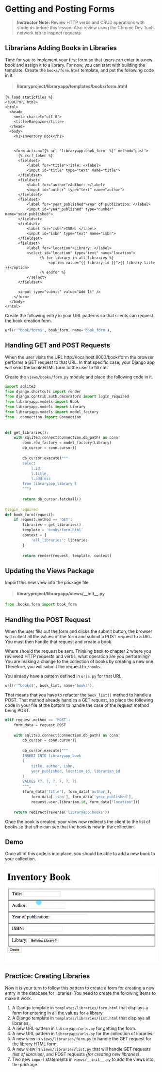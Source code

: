 # Getting and Posting Forms

> **Instructor Note:** Review HTTP verbs and CRUD operations with students before this lesson. Also review using the Chrome Dev Tools network tab to inspect requests.

## Librarians Adding Books in Libraries

Time for you to implement your first form so that users can enter in a new book and assign it to a library. For now, you can start with building the template. Create the `books/form.html` template, and put the following code in it.

> #### libraryproject/libraryapp/templates/books/form.html

```jinja
{% load staticfiles %}
<!DOCTYPE html>
<html>
  <head>
    <meta charset="utf-8">
    <title>Bangazon</title>
  </head>
  <body>
    <h1>Inventory Book</h1>


    <form action="{% url 'libraryapp:book_form' %}" method="post">
      {% csrf_token %}
      <fieldset>
          <label for="title">Title: </label>
          <input id="title" type="text" name="title">
      </fieldset>
      <fieldset>
          <label for="author">Author: </label>
          <input id="author" type="text" name="author">
      </fieldset>
      <fieldset>
          <label for="year_published">Year of publication: </label>
          <input id="year_published" type="number" name="year_published">
      </fieldset>
      <fieldset>
          <label for="isbn">ISBN: </label>
          <input id="isbn" type="text" name="isbn">
      </fieldset>
      <fieldset>
          <label for="location">Library: </label>
          <select id="location" type="text" name="location">
                {% for library in all_libraries %}
                    <option value="{{ library.id }}">{{ library.title }}</option>
                {% endfor %}
          </select>
      </fieldset>

      <input type="submit" value="Add It" />
    </form>
  </body>
</html>
```

Create the following entry in your URL patterns so that clients can request the book creation form.

```py
url(r'^book/form$', book_form, name='book_form'),
```

## Handling GET and POST Requests

When the user visits the URL http://localhost:8000/book/form the browser performs a GET request to that URL. In that specific case, your Django app will send the book HTML form to the user to fill out.

Create the `views/books/form.py` module and place the following code in it.

```py
import sqlite3
from django.shortcuts import render
from django.contrib.auth.decorators import login_required
from libraryapp.models import Book
from libraryapp.models import Library
from libraryapp.models import model_factory
from ..connection import Connection


def get_libraries():
    with sqlite3.connect(Connection.db_path) as conn:
        conn.row_factory = model_factory(Library)
        db_cursor = conn.cursor()

        db_cursor.execute("""
        select
            l.id,
            l.title,
            l.address
        from libraryapp_library l
        """)

        return db_cursor.fetchall()

@login_required
def book_form(request):
    if request.method == 'GET':
        libraries = get_libraries()
        template = 'books/form.html'
        context = {
            'all_libraries': libraries
        }

        return render(request, template, context)
```

## Updating the Views Package

Import this new view into the package file.

> #### libraryproject/libraryapp/views/\_\_init__.py

```py
from .books.form import book_form
```

## Handling the POST Request

When the user fills out the form and clicks the submit button, the browser will collect all the values of the form and submit a POST request to a URL. You must then handle that request and create a book.

Where should the request be sent. Thinking back to chapter 2 where you reviewed HTTP requests and verbs, what operation are you performing? You are making a change to the collection of books by creating a new one. Therefore, you will submit the request to `/books`.

You already have a pattern defined in `urls.py` for that URL.

```py
url(r'^books$', book_list, name='books'),
```

That means that you have to refactor the `book_list()` method to handle a POST. That method already handles a GET request, so place the following code in your file at the bottom to handle the case of the request method being POST.

```py
elif request.method == 'POST':
    form_data = request.POST

    with sqlite3.connect(Connection.db_path) as conn:
        db_cursor = conn.cursor()

        db_cursor.execute("""
        INSERT INTO libraryapp_book
        (
            title, author, isbn,
            year_published, location_id, librarian_id
        )
        VALUES (?, ?, ?, ?, ?, ?)
        """,
        (form_data['title'], form_data['author'],
            form_data['isbn'], form_data['year_published'],
            request.user.librarian.id, form_data["location"]))

    return redirect(reverse('libraryapp:books'))
```

Once the book is created, your view now redirects the client to the list of books so that s/he can see that the book is now in the collection.

## Demo

Once all of this code is into place, you should be able to add a new book to your collection.

![animation showing the creation of a new book and then showing that book in the book list](./images/creating-book.gif)

## Practice: Creating Libraries

Now it is your turn to follow this pattern to create a form for creating a new entry in the database for libraries. You need to create the following items to make it work.

1. A Django template in `templates/libraries/form.html` that displays a form for entering in all the values for a library.
1. A Django template in `templates/libraries/list.html` that displays all libraries.
1. A new URL pattern in `libraryapp/urls.py` for getting the form.
1. A new URL pattern in `libraryapp/urls.py` for the collection of libraries.
1. A new view in `views/libraries/form.py` to handle the GET request for the library HTML form.
1. A new view in `views/libraries/list.py` that will handle GET requests _(list of libraries)_, and POST requests _(for creating new libraries)_.
1. Two new `import` statements in `views/__init__.py` to add the views into the package.
